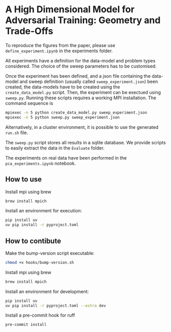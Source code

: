 # A High Dimensional Model for Adversarial Training: Geometry and Trade-Offs


To reproduce the figures from the paper, please use `define_experiment.ipynb` in the experiments folder.

All experiments have a definition for the data-model and problem types considered. The choice of the sweep parameters has to be customised.

Once the experiment has been defined, and a json file containing the data-model and sweep definition (usually called `sweep_experiment.json`) been created, the data-models have to be created using the `create_data_model.py` script.
Then, the experiment can be exectued using `sweep.py`.
Running these scripts requires a working MPI installation. The command sequence is
```bash
mpiexec -n 5 python create_data_model.py sweep_experiment.json
mpiexec -n 5 python sweep.py sweep_experiment.json
```
Alternatively, in a cluster environment, it is possible to use the generated `run.sh` file.

The `sweep.py` script stores all results in a sqlite database. We provide scripts to easily extract the data in the `Evaluate` folder.

The experiments on real data have been performed in the `pca_experiments.ipynb` notebook.


## How to use

Install mpi using brew
```bash
brew install mpich
```

Install an environment for execution:
```bash
pip install uv
uv pip install -r pyproject.toml
```

## How to contibute

Make the bump-version script executable:
```bash
chmod +x hooks/bump-version.sh
```

Install mpi using brew
```bash
brew install mpich
```

Install an environment for development:
```bash
pip install uv
uv pip install -r pyproject.toml --extra dev
```

Install a pre-commit hook for ruff
```bash
pre-commit install
```

